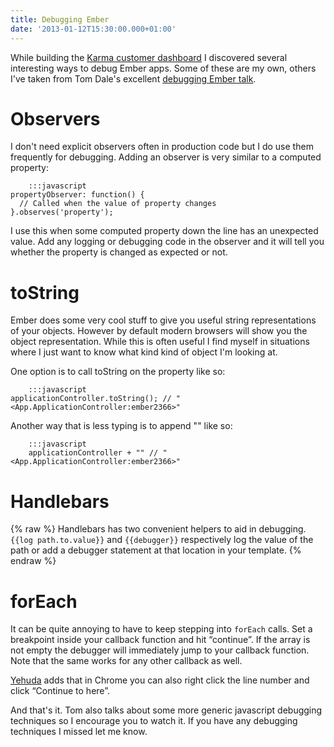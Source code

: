```yaml
---
title: Debugging Ember
date: '2013-01-12T15:30:00.000+01:00'
---
```


While building the [Karma customer dashboard][] I discovered several interesting ways to debug Ember apps. Some of these are my own, others I've taken from Tom Dale's excellent [debugging Ember talk][].

[Karma customer dashboard]: https://dashboard.yourkarma.com

[debugging Ember talk]: http://vimeo.com/37539737

# Observers

I don't need explicit observers often in production code but I do use them frequently for debugging. Adding an observer is very similar to a computed property:

		:::javascript
    propertyObserver: function() {
      // Called when the value of property changes
    }.observes('property');

I use this when some computed property down the line has an unexpected value. Add any logging or debugging code in the observer and it will tell you whether the property is changed as expected or not.

# toString

Ember does some very cool stuff to give you useful string representations of your objects. However by default modern browsers will show you the object representation. While this is often useful I find myself in situations where I just want to know what kind kind of object I'm looking at.

One option is to call toString on the property like so:

		:::javascript
    applicationController.toString(); // "<App.ApplicationController:ember2366>"

Another way that is less typing is to append "" like so:

		:::javascript
		applicationController + "" // "<App.ApplicationController:ember2366>"

# Handlebars

{% raw %}
Handlebars has two convenient helpers to aid in debugging. `{{log path.to.value}}` and `{{debugger}}` respectively log the value of the path or add a debugger statement at that location in your template.
{% endraw %}

# forEach

It can be quite annoying to have to keep stepping into `forEach` calls. Set a breakpoint inside your callback function and hit “continue”. If the array is not empty the debugger will immediately jump to your callback function. Note that the same works for any other callback as well.

[Yehuda](http://yehudakatz.com) adds that in Chrome you can also right click the line number and click “Continue to here”.

And that's it. Tom also talks about some more generic javascript debugging techniques so I encourage you to watch it. If you have any debugging techniques I missed let me know.
